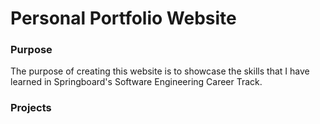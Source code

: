 # Personal Portfolio Website

### Purpose

The purpose of creating this website is to showcase the skills that I have learned in Springboard's Software Engineering Career Track.

### Projects
